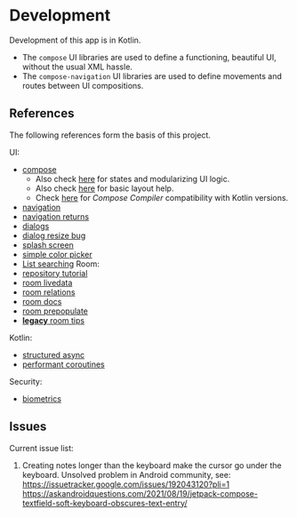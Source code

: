 # Development
Development of this app is in Kotlin.
 + The `compose` UI libraries are used to define a functioning, beautiful UI,
   without the usual XML hassle.
 + The `compose-navigation` UI libraries are used to define movements and routes
   between UI compositions.


## References
The following references form the basis of this project.

UI:
 + [compose](https://developer.android.com/jetpack/compose/state)
    - Also check [here](https://developer.android.com/jetpack/compose/state#state-holder-source-of-truth)
      for states and modularizing UI logic.
    - Also check [here](https://developer.android.com/jetpack/compose/layouts/basics)
      for basic layout help.
    - Check [here](https://developer.android.com/jetpack/androidx/releases/compose-kotlin) for *Compose Compiler* compatibility with Kotlin versions.
 + [navigation](https://developer.android.com/jetpack/compose/navigation)
 + [navigation returns](https://code.luasoftware.com/tutorials/android/jetpack-compose-navigation-return-result/)
 + [dialogs](https://stackoverflow.com/questions/68852110/)
 + [dialog resize bug](https://stackoverflow.com/questions/68469681/)
 + [splash screen](https://www.geeksforgeeks.org/animated-splash-screen-in-android-using-jetpack-compose/)
 + [simple color picker](https://stackoverflow.com/a/69116990)
 + [List searching](https://johncodeos.com/how-to-add-search-in-list-with-jetpack-compose/)
Room:
 + [repository tutorial](https://www.raywenderlich.com/24509368-repository-pattern-with-jetpack-compose#toc-anchor-012)
 + [room livedata](https://levelup.gitconnected.com/using-room-in-jetpack-compose-d2b6b674d3a5)
 + [room relations](https://developer.android.com/training/data-storage/room/relationships)
 + [room docs](https://developer.android.com/jetpack/androidx/releases/room)
 + [room prepopulate](https://proandroiddev.com/pre-populating-your-room-i-b8e44fd965c1)
 + [**legacy** room tips](https://medium.com/androiddevelopers/7-pro-tips-for-room-fbadea4bfbd1)

Kotlin:
 + [structured async](https://kotlinlang.org/docs/composing-suspending-functions.html#structured-concurrency-with-async)
 + [performant coroutines](https://developer.android.com/kotlin/coroutines/coroutines-adv)

Security:
 + [biometrics](https://www.raywenderlich.com/18782293-android-biometric-api-getting-started)

## Issues
Current issue list:
 1. Creating notes longer than the keyboard make the cursor go under the keyboard.
    Unsolved problem in Android community, see:
    https://issuetracker.google.com/issues/192043120?pli=1
    https://askandroidquestions.com/2021/08/19/jetpack-compose-textfield-soft-keyboard-obscures-text-entry/